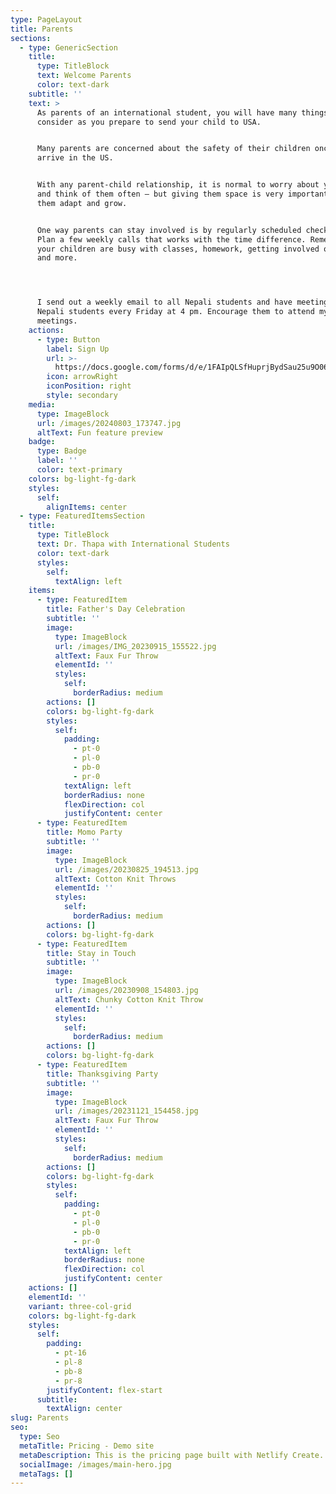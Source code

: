 ```yaml
---
type: PageLayout
title: Parents
sections:
  - type: GenericSection
    title:
      type: TitleBlock
      text: Welcome Parents
      color: text-dark
    subtitle: ''
    text: >
      As parents of an international student, you will have many things to
      consider as you prepare to send your child to USA.


      Many parents are concerned about the safety of their children once they
      arrive in the US.


      With any parent-child relationship, it is normal to worry about your child
      and think of them often – but giving them space is very important to help
      them adapt and grow.


      One way parents can stay involved is by regularly scheduled check-ins.
      Plan a few weekly calls that works with the time difference. Remember that
      your children are busy with classes, homework, getting involved on campus
      and more.




      I send out a weekly email to all Nepali students and have meeting for
      Nepali students every Friday at 4 pm. Encourage them to attend my
      meetings. 
    actions:
      - type: Button
        label: Sign Up
        url: >-
          https://docs.google.com/forms/d/e/1FAIpQLSfHuprjBydSau25u9O069pq1s0fH8i178Ga9m3hWnAzNW9dxg/viewform?usp=sf_link
        icon: arrowRight
        iconPosition: right
        style: secondary
    media:
      type: ImageBlock
      url: /images/20240803_173747.jpg
      altText: Fun feature preview
    badge:
      type: Badge
      label: ''
      color: text-primary
    colors: bg-light-fg-dark
    styles:
      self:
        alignItems: center
  - type: FeaturedItemsSection
    title:
      type: TitleBlock
      text: Dr. Thapa with International Students
      color: text-dark
      styles:
        self:
          textAlign: left
    items:
      - type: FeaturedItem
        title: Father's Day Celebration
        subtitle: ''
        image:
          type: ImageBlock
          url: /images/IMG_20230915_155522.jpg
          altText: Faux Fur Throw
          elementId: ''
          styles:
            self:
              borderRadius: medium
        actions: []
        colors: bg-light-fg-dark
        styles:
          self:
            padding:
              - pt-0
              - pl-0
              - pb-0
              - pr-0
            textAlign: left
            borderRadius: none
            flexDirection: col
            justifyContent: center
      - type: FeaturedItem
        title: Momo Party
        subtitle: ''
        image:
          type: ImageBlock
          url: /images/20230825_194513.jpg
          altText: Cotton Knit Throws
          elementId: ''
          styles:
            self:
              borderRadius: medium
        actions: []
        colors: bg-light-fg-dark
      - type: FeaturedItem
        title: Stay in Touch
        subtitle: ''
        image:
          type: ImageBlock
          url: /images/20230908_154803.jpg
          altText: Chunky Cotton Knit Throw
          elementId: ''
          styles:
            self:
              borderRadius: medium
        actions: []
        colors: bg-light-fg-dark
      - type: FeaturedItem
        title: Thanksgiving Party
        subtitle: ''
        image:
          type: ImageBlock
          url: /images/20231121_154458.jpg
          altText: Faux Fur Throw
          elementId: ''
          styles:
            self:
              borderRadius: medium
        actions: []
        colors: bg-light-fg-dark
        styles:
          self:
            padding:
              - pt-0
              - pl-0
              - pb-0
              - pr-0
            textAlign: left
            borderRadius: none
            flexDirection: col
            justifyContent: center
    actions: []
    elementId: ''
    variant: three-col-grid
    colors: bg-light-fg-dark
    styles:
      self:
        padding:
          - pt-16
          - pl-8
          - pb-8
          - pr-8
        justifyContent: flex-start
      subtitle:
        textAlign: center
slug: Parents
seo:
  type: Seo
  metaTitle: Pricing - Demo site
  metaDescription: This is the pricing page built with Netlify Create.
  socialImage: /images/main-hero.jpg
  metaTags: []
---
```

